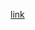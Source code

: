 [link](http://file.allitebooks.com/20151215/Building%20a%20Game%20with%20Unity%20and%20Blender.pdf)

